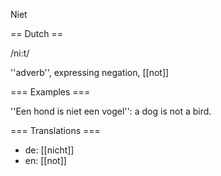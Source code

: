 Niet

== Dutch ==

/ni:t/

''adverb'', expressing negation, [[not]]

=== Examples ===

''Een hond is niet een vogel'': a dog is not a bird.

=== Translations ===

* de: [[nicht]]
* en: [[not]]